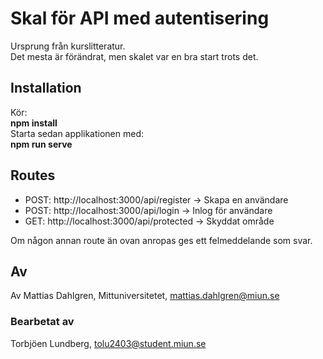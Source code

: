 # Skal för API med autentisering
Ursprung från kurslitteratur.  
Det mesta är förändrat, men skalet var en bra start trots det.  

## Installation  
Kör:   
**npm install**  
Starta sedan applikationen med:   
**npm run serve**

## Routes
  
* POST: http://localhost:3000/api/register   			-> Skapa en användare
* POST: http://localhost:3000/api/login 				-> Inlog för användare
* GET:  http://localhost:3000/api/protected 			-> Skyddat område  

Om någon annan route än ovan anropas ges ett felmeddelande som svar.

## Av
Av Mattias Dahlgren, Mittuniversitetet, mattias.dahlgren@miun.se
### Bearbetat av
Torbjöen Lundberg, tolu2403@student.miun.se 